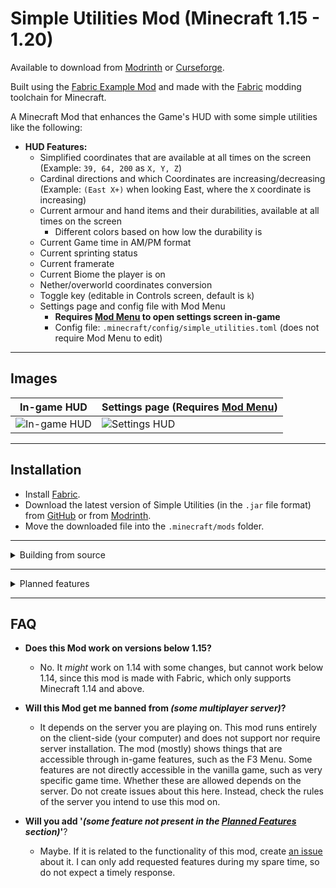 # Simple Utilities Mod (Minecraft 1.15 - 1.20)

Available to download from [Modrinth](https://modrinth.com/mod/simple-hud-utilities) or [Curseforge](https://www.curseforge.com/minecraft/mc-mods/simple-utilities).

Built using the [Fabric Example Mod](https://github.com/FabricMC/fabric-example-mod) and made with the [Fabric](https://fabricmc.net) modding toolchain for Minecraft.

A Minecraft Mod that enhances the Game's HUD with some simple utilities like the following:

- **HUD Features:**
    - Simplified coordinates that are available at all times on the screen (Example: `39, 64, 200` as `X, Y, Z`)
    - Cardinal directions and which Coordinates are increasing/decreasing (Example: `(East X+)` when looking East, where the `X` coordinate is increasing)
    - Current armour and hand items and their durabilities, available at all times on the screen
        - Different colors based on how low the durability is
    - Current Game time in AM/PM format
    - Current sprinting status
    - Current framerate
    - Current Biome the player is on
    - Nether/overworld coordinates conversion
    - Toggle key (editable in Controls screen, default is `k`)
    - Settings page and config file with Mod Menu
        - **Requires [Mod Menu](https://modrinth.com/mod/modmenu) to open settings screen in-game**
        - Config file: `.minecraft/config/simple_utilities.toml` (does not require Mod Menu to edit)

---

## Images

|           In-game HUD                 | Settings page (Requires [Mod Menu](https://modrinth.com/mod/modmenu)) |
| --------------------------------------| ----------------------------------------- |
| ![In-game HUD](images/ingame_hud.png) | ![Settings HUD](images/settings_hud.png)  |

---

## Installation

- Install [Fabric](https://fabricmc.net/use/).
- Download the latest version of Simple Utilities (in the `.jar` file format) from [GitHub](https://github.com/johnvictorfs/simple-utilities-mod/releases/latest) or from [Modrinth](https://modrinth.com/mod/modmenu).
- Move the downloaded file into the `.minecraft/mods` folder.

---

<details>
<summary>
Building from source
</summary>

- Clone the project with `git clone https://github.com/johnvictorfs/simple-utilities-mod.git`.
- Change to the project's directory with `cd simple-utilities-mod`.
- Run `./gradlew build` to build the mod.
- The built mod will be located in the `build/libs` folder.
    - There will be two files. Use the one without `sources` in the filename.
</details>

---

<details>
<summary>
Planned features
</summary>

- Add configuration to move any specific HUD elements around the screen (drag-and-drop if possible)
- Add option for E counter (entities) and C counter (chunk sections) (possibly M/C counters as well (monsters/creatures)) 
- Add current status effects duration to HUD
- Add Sun/Moon icons to the current game time, so it's easier to tell if the time of day is Day or Night
</details>

---

## FAQ

- **Does this Mod work on versions below 1.15?**
    - No. It *might* work on 1.14 with some changes, but cannot work below 1.14, since this mod is made with Fabric, which only supports Minecraft 1.14 and above.

- **Will this Mod get me banned from *(some multiplayer server)*?**
    - It depends on the server you are playing on. This mod runs entirely on the client-side (your computer) and does not support nor require server installation. The mod (mostly) shows things that are accessible through in-game features, such as the F3 Menu. Some features are not directly accessible in the vanilla game, such as very specific game time. Whether these are allowed depends on the server. Do not create issues about this here. Instead, check the rules of the server you intend to use this mod on.

- **Will you add '*(some feature not present in the [Planned Features](#planned-features) section)*'**?
    - Maybe. If it is related to the functionality of this mod, create [an issue](https://github.com/johnvictorfs/simple-utilities-mod/issues/new) about it. I can only add requested features during my spare time, so do not expect a timely response.
